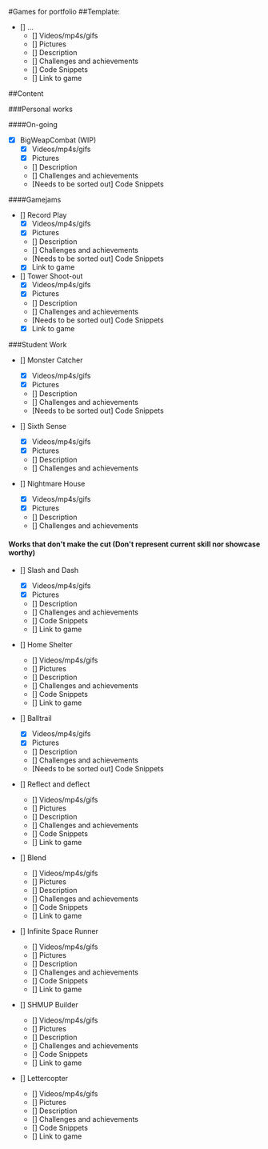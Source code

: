 #Games for portfolio
##Template: 
- [] ...
	- [] Videos/mp4s/gifs
	- [] Pictures
	- [] Description 
	- [] Challenges and achievements
	- [] Code Snippets
	- [] Link to game
	
##Content

###Personal works

####On-going
- [x] BigWeapCombat (WIP)
	- [x] Videos/mp4s/gifs
	- [x] Pictures
	- [] Description 
	- [] Challenges and achievements
	- [Needs to be sorted out] Code Snippets

####Gamejams
- [] Record Play
	- [x] Videos/mp4s/gifs
	- [x] Pictures
	- [] Description 
	- [] Challenges and achievements
	- [Needs to be sorted out] Code Snippets
	- [x] Link to game 

- [] Tower Shoot-out
	- [x] Videos/mp4s/gifs
	- [x] Pictures
	- [] Description 
	- [] Challenges and achievements
	- [Needs to be sorted out] Code Snippets
	- [x] Link to game

###Student Work
- [] Monster Catcher
	- [x] Videos/mp4s/gifs
	- [x] Pictures
	- [] Description 
	- [] Challenges and achievements
	- [Needs to be sorted out] Code Snippets
	
- [] Sixth Sense
	- [x] Videos/mp4s/gifs
	- [x] Pictures
	- [] Description 
	- [] Challenges and achievements

- [] Nightmare House
	- [x] Videos/mp4s/gifs
	- [x] Pictures
	- [] Description 
	- [] Challenges and achievements

#### Works that don't make the cut (Don't represent current skill nor showcase worthy)
- [] Slash and Dash
	- [x] Videos/mp4s/gifs
	- [x] Pictures
	- [] Description 
	- [] Challenges and achievements
	- [] Code Snippets
	- [] Link to game

- [] Home Shelter
	- [] Videos/mp4s/gifs
	- [] Pictures
	- [] Description 
	- [] Challenges and achievements
	- [] Code Snippets
	- [] Link to game
	
- [] Balltrail
	- [x] Videos/mp4s/gifs
	- [x] Pictures
	- [] Description 
	- [] Challenges and achievements
	- [Needs to be sorted out] Code Snippets

- [] Reflect and deflect
	- [] Videos/mp4s/gifs
	- [] Pictures
	- [] Description 
	- [] Challenges and achievements
	- [] Code Snippets
	- [] Link to game
	
- [] Blend
	- [] Videos/mp4s/gifs
	- [] Pictures
	- [] Description 
	- [] Challenges and achievements
	- [] Code Snippets
	- [] Link to game
	
- [] Infinite Space Runner
	- [] Videos/mp4s/gifs
	- [] Pictures
	- [] Description 
	- [] Challenges and achievements
	- [] Code Snippets
	- [] Link to game

- [] SHMUP Builder
	- [] Videos/mp4s/gifs
	- [] Pictures
	- [] Description 
	- [] Challenges and achievements
	- [] Code Snippets
	- [] Link to game
	
- [] Lettercopter
	- [] Videos/mp4s/gifs
	- [] Pictures
	- [] Description 
	- [] Challenges and achievements
	- [] Code Snippets
	- [] Link to game